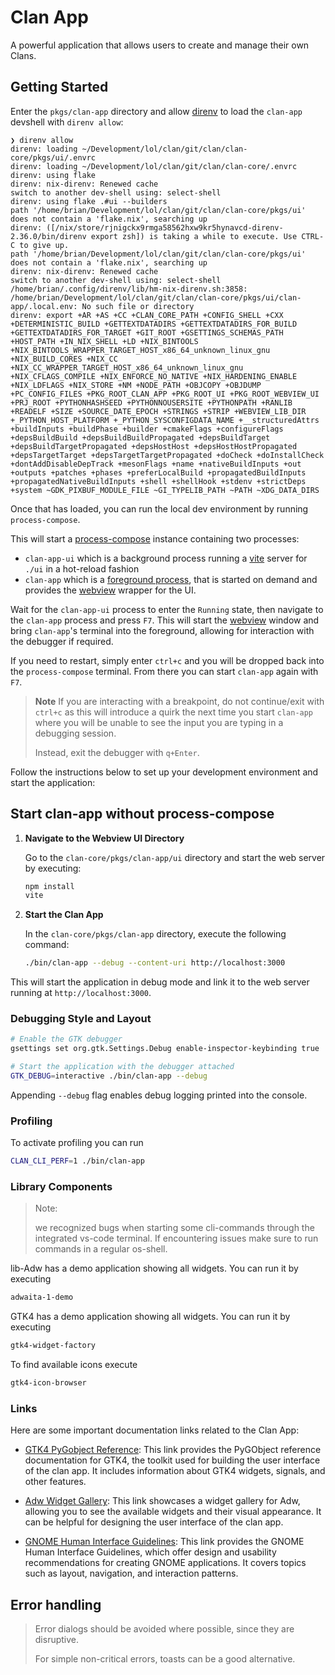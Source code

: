 # Clan App

A powerful application that allows users to create and manage their own Clans.

## Getting Started

Enter the `pkgs/clan-app` directory and allow [direnv] to load the `clan-app` devshell with `direnv allow`:

```console
❯ direnv allow
direnv: loading ~/Development/lol/clan/git/clan/clan-core/pkgs/ui/.envrc
direnv: loading ~/Development/lol/clan/git/clan/clan-core/.envrc
direnv: using flake
direnv: nix-direnv: Renewed cache
switch to another dev-shell using: select-shell
direnv: using flake .#ui --builders
path '/home/brian/Development/lol/clan/git/clan/clan-core/pkgs/ui' does not contain a 'flake.nix', searching up
direnv: ([/nix/store/rjnigckx9rmga58562hxw9kr5hynavcd-direnv-2.36.0/bin/direnv export zsh]) is taking a while to execute. Use CTRL-C to give up.
path '/home/brian/Development/lol/clan/git/clan/clan-core/pkgs/ui' does not contain a 'flake.nix', searching up
direnv: nix-direnv: Renewed cache
switch to another dev-shell using: select-shell
/home/brian/.config/direnv/lib/hm-nix-direnv.sh:3858: /home/brian/Development/lol/clan/git/clan/clan-core/pkgs/ui/clan-app/.local.env: No such file or directory
direnv: export +AR +AS +CC +CLAN_CORE_PATH +CONFIG_SHELL +CXX +DETERMINISTIC_BUILD +GETTEXTDATADIRS +GETTEXTDATADIRS_FOR_BUILD +GETTEXTDATADIRS_FOR_TARGET +GIT_ROOT +GSETTINGS_SCHEMAS_PATH +HOST_PATH +IN_NIX_SHELL +LD +NIX_BINTOOLS +NIX_BINTOOLS_WRAPPER_TARGET_HOST_x86_64_unknown_linux_gnu +NIX_BUILD_CORES +NIX_CC +NIX_CC_WRAPPER_TARGET_HOST_x86_64_unknown_linux_gnu +NIX_CFLAGS_COMPILE +NIX_ENFORCE_NO_NATIVE +NIX_HARDENING_ENABLE +NIX_LDFLAGS +NIX_STORE +NM +NODE_PATH +OBJCOPY +OBJDUMP +PC_CONFIG_FILES +PKG_ROOT_CLAN_APP +PKG_ROOT_UI +PKG_ROOT_WEBVIEW_UI +PRJ_ROOT +PYTHONHASHSEED +PYTHONNOUSERSITE +PYTHONPATH +RANLIB +READELF +SIZE +SOURCE_DATE_EPOCH +STRINGS +STRIP +WEBVIEW_LIB_DIR +_PYTHON_HOST_PLATFORM +_PYTHON_SYSCONFIGDATA_NAME +__structuredAttrs +buildInputs +buildPhase +builder +cmakeFlags +configureFlags +depsBuildBuild +depsBuildBuildPropagated +depsBuildTarget +depsBuildTargetPropagated +depsHostHost +depsHostHostPropagated +depsTargetTarget +depsTargetTargetPropagated +doCheck +doInstallCheck +dontAddDisableDepTrack +mesonFlags +name +nativeBuildInputs +out +outputs +patches +phases +preferLocalBuild +propagatedBuildInputs +propagatedNativeBuildInputs +shell +shellHook +stdenv +strictDeps +system ~GDK_PIXBUF_MODULE_FILE ~GI_TYPELIB_PATH ~PATH ~XDG_DATA_DIRS
```

Once that has loaded, you can run the local dev environment by running `process-compose`.

This will start a [process-compose] instance containing two processes:

* `clan-app-ui` which is a background process running a [vite] server for `./ui` in a hot-reload fashion
* `clan-app` which is a [foreground process](https://f1bonacc1.github.io/process-compose/launcher/?h=foreground#foreground-processes),
that is started on demand and provides the [webview] wrapper for the UI.

Wait for the `clan-app-ui` process to enter the `Running` state, then navigate to the `clan-app` process and press `F7`.
This will start the [webview] window and bring `clan-app`'s terminal into the foreground, allowing for interaction with
the debugger if required.

If you need to restart, simply enter `ctrl+c` and you will be dropped back into the `process-compose` terminal.
From there you can start `clan-app` again with `F7`.

> **Note**
> If you are interacting with a breakpoint, do not continue/exit with `ctrl+c` as this will introduce a quirk
> the next time you start `clan-app` where you will be unable to see the input you are typing in a debugging session.
>
> Instead, exit the debugger with `q+Enter`.

Follow the instructions below to set up your development environment and start the application:


## Start clan-app without process-compose


1. **Navigate to the Webview UI Directory**

   Go to the `clan-core/pkgs/clan-app/ui` directory and start the web server by executing:

   ```bash
   npm install
   vite
   ```

2. **Start the Clan App**

   In the `clan-core/pkgs/clan-app` directory, execute the following command:

   ```bash
   ./bin/clan-app --debug --content-uri http://localhost:3000
   ```

This will start the application in debug mode and link it to the web server running at `http://localhost:3000`.

### Debugging Style and Layout

```bash
# Enable the GTK debugger
gsettings set org.gtk.Settings.Debug enable-inspector-keybinding true

# Start the application with the debugger attached
GTK_DEBUG=interactive ./bin/clan-app --debug
```

Appending `--debug` flag enables debug logging printed into the console.

### Profiling

To activate profiling you can run

```bash
CLAN_CLI_PERF=1 ./bin/clan-app
```

### Library Components

> Note:
>
> we recognized bugs when starting some cli-commands through the integrated vs-code terminal.
> If encountering issues make sure to run commands in a regular os-shell.

lib-Adw has a demo application showing all widgets. You can run it by executing

```bash
adwaita-1-demo
```

GTK4 has a demo application showing all widgets. You can run it by executing

```bash
gtk4-widget-factory
```

To find available icons execute

```bash
gtk4-icon-browser
```

### Links

Here are some important documentation links related to the Clan App:

- [GTK4 PyGobject Reference](http://lazka.github.io/pgi-docs/index.html#Gtk-4.0): This link provides the PyGObject reference documentation for GTK4, the toolkit used for building the user interface of the clan app. It includes information about GTK4 widgets, signals, and other features.

- [Adw Widget Gallery](https://gnome.pages.gitlab.gnome.org/libadwaita/doc/main/widget-gallery.html): This link showcases a widget gallery for Adw, allowing you to see the available widgets and their visual appearance. It can be helpful for designing the user interface of the clan app.

- [GNOME Human Interface Guidelines](https://developer.gnome.org/hig/): This link provides the GNOME Human Interface Guidelines, which offer design and usability recommendations for creating GNOME applications. It covers topics such as layout, navigation, and interaction patterns.

## Error handling

> Error dialogs should be avoided where possible, since they are disruptive.
>
> For simple non-critical errors, toasts can be a good alternative.


[direnv]: https://direnv.net/
[process-compose]: https://f1bonacc1.github.io/process-compose/
[vite]: https://vite.dev/
[webview]: https://github.com/webview/webview
